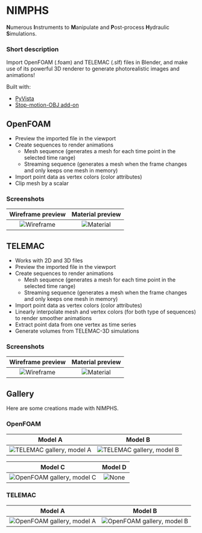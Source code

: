 # NIMPHS

**N**umerous **I**nstruments to **M**anipulate and **P**ost-process **H**ydraulic **S**imulations.

### Short description

Import OpenFOAM (.foam) and TELEMAC (.slf) files in Blender, and make use of its powerful 3D renderer to generate photorealistic images and animations!

Built with:

* [PyVista](https://github.com/pyvista/pyvista)
* [Stop-motion-OBJ add-on](https://github.com/neverhood311/Stop-motion-OBJ)

## OpenFOAM

* Preview the imported file in the viewport
* Create sequences to render animations
    * Mesh sequence (generates a mesh for each time point in the selected time range)
    * Streaming sequence (generates a mesh when the frame changes and only keeps one mesh in memory)
* Import point data as vertex colors (color attributes)
* Clip mesh by a scalar

### Screenshots

Wireframe preview                     |  Material preview
:------------------------------------:|:-----------------------------------:
![Wireframe](https://bit.ly/3APEsPi)  |  ![Material](https://bit.ly/3pOWB9u)


## TELEMAC

* Works with 2D and 3D files
* Preview the imported file in the viewport
* Create sequences to render animations
    * Mesh sequence (generates a mesh for each time point in the selected time range)
    * Streaming sequence (generates a mesh when the frame changes and only keeps one mesh in memory)
* Import point data as vertex colors (color attributes)
* Linearly interpolate mesh and vertex colors (for both type of sequences) to render smoother animations
* Extract point data from one vertex as time series
* Generate volumes from TELEMAC-3D simulations

### Screenshots

Wireframe preview                     |  Material preview
:------------------------------------:|:-----------------------------------:
![Wireframe](https://bit.ly/3QLQXRv)  |  ![Material](https://bit.ly/3RflFCa)

## Gallery

Here are some creations made with NIMPHS.

### OpenFOAM

Model A                                             | Model B
:--------------------------------------------------:|:--------------------------------------------------:
![TELEMAC gallery, model A](https://bit.ly/3RfjvT4) | ![TELEMAC gallery, model B](https://bit.ly/3AJNIDx)

Model C                                              | Model D
:---------------------------------------------------:|:------------------------------:
![OpenFOAM gallery, model C](https://bit.ly/3ApCGTJ) | ![None](https://bit.ly/3TnnKOG)

### TELEMAC

Model A                                              | Model B
:---------------------------------------------------:|:----------------------------------------------:
![OpenFOAM gallery, model A](https://bit.ly/3pLn4om) | ![OpenFOAM gallery, model B](https://bit.ly/3clNytA)